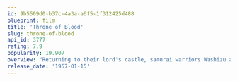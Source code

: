 ```yaml
---
id: 9b5509d0-b37c-4a3a-a6f5-1f312425d488
blueprint: film
title: 'Throne of Blood'
slug: throne-of-blood
api_id: 3777
rating: 7.9
popularity: 19.907
overview: "Returning to their lord's castle, samurai warriors Washizu and Miki are waylaid by a spirit who predicts their futures. When the first part of the spirit's prophecy comes true, Washizu's scheming wife, Asaji, presses him to speed up the rest of the spirit's prophecy by murdering his lord and usurping his place. Director Akira Kurosawa's resetting of William Shakespeare's \"Macbeth\" in feudal Japan is one of his most acclaimed films."
release_date: '1957-01-15'
---
```

